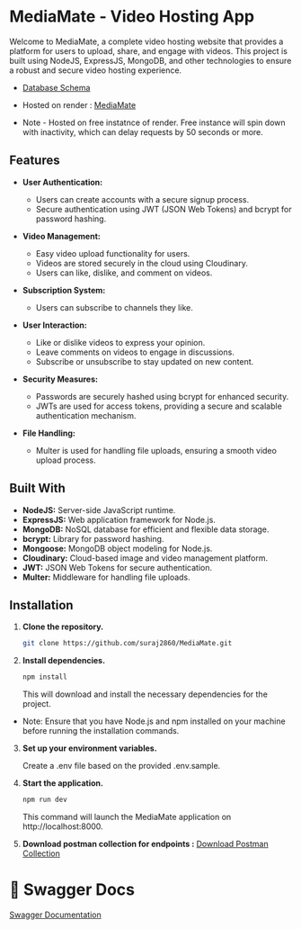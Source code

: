 # MediaMate - Video Hosting App

Welcome to MediaMate, a complete video hosting website that provides a platform for users to upload, share, and engage with videos. This project is built using NodeJS, ExpressJS, MongoDB, and other technologies to ensure a robust and secure video hosting experience.

* [Database Schema](https://app.eraser.io/workspace/YtPqZ1VogxGy1jzIDkzj)
* Hosted on render : [MediaMate](https://youtoob-t5b7.onrender.com)

* Note - Hosted on free instatnce of render. Free instance will spin down with inactivity, which can delay requests by 50 seconds or more. 

## Features

- **User Authentication:**
  - Users can create accounts with a secure signup process.
  - Secure authentication using JWT (JSON Web Tokens) and bcrypt for password hashing.

- **Video Management:**
  - Easy video upload functionality for users.
  - Videos are stored securely in the cloud using Cloudinary.
  - Users can like, dislike, and comment on videos.

- **Subscription System:**
  - Users can subscribe to channels they like.
  

- **User Interaction:**
  - Like or dislike videos to express your opinion.
  - Leave comments on videos to engage in discussions.
  - Subscribe or unsubscribe to stay updated on new content.

- **Security Measures:**
  - Passwords are securely hashed using bcrypt for enhanced security.
  - JWTs are used for access tokens, providing a secure and scalable authentication mechanism.

- **File Handling:**
  - Multer is used for handling file uploads, ensuring a smooth video upload process.

## Built With

- **NodeJS:** Server-side JavaScript runtime.
- **ExpressJS:** Web application framework for Node.js.
- **MongoDB:** NoSQL database for efficient and flexible data storage.
- **bcrypt:** Library for password hashing.
- **Mongoose:** MongoDB object modeling for Node.js.
- **Cloudinary:** Cloud-based image and video management platform.
- **JWT:** JSON Web Tokens for secure authentication.
- **Multer:** Middleware for handling file uploads.

## Installation

1. **Clone the repository.**
   ```bash
   git clone https://github.com/suraj2860/MediaMate.git
2. **Install dependencies.**
    ```bash
    npm install
    ```
   This will download and install the necessary dependencies for the project.

* Note: Ensure that you have Node.js and npm installed on your machine before running the installation commands.

3. **Set up your environment variables.**
    
    Create a .env file based on the provided .env.sample.

4. **Start the application.**
    ```bash
    npm run dev
    ```
    This command will launch the MediaMate application on http://localhost:8000.



5. **Download postman collection for endpoints :** [Download Postman Collection](https://raw.githubusercontent.com/suraj2860/MediaMate/master/MediaMate%20-%20Video%20Hosting%20App.postman_collection.json)

# 📜 Swagger Docs
[Swagger Documentation](https://youtoob-t5b7.onrender.com)

